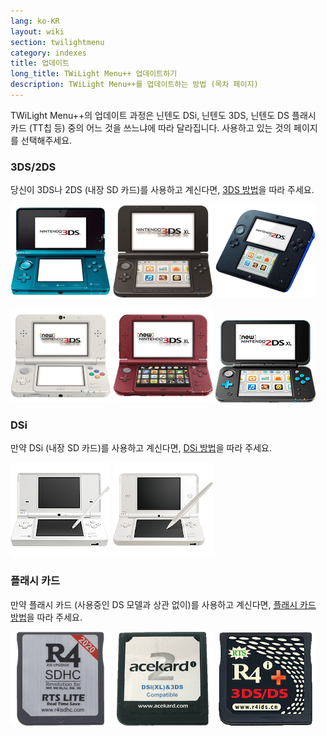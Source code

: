 ```yaml
---
lang: ko-KR
layout: wiki
section: twilightmenu
category: indexes
title: 업데이트
long_title: TWiLight Menu++ 업데이트하기
description: TWiLight Menu++를 업데이트하는 방법 (목차 페이지)
---
```


TWiLight Menu++의 업데이트 과정은 닌텐도 DSi, 닌텐도 3DS, 닌텐도 DS 플래시 카드 (TT칩 등) 중의 어느 것을 쓰느냐에 따라 달라집니다. 사용하고 있는 것의 페이지를 선택해주세요.

### 3DS/2DS
당신이 3DS나 2DS (내장 SD 카드)를 사용하고 계신다면, [3DS 방법](updating-3ds)을 따라 주세요.

[![닌텐도 3DS](/assets/images/consoles/old3ds.png)](updating-3ds) [![닌텐도 3DS XL](/assets/images/consoles/old3dsxl.png)](updating-3ds) [![닌텐도 2DS](/assets/images/consoles/2ds.png)](updating-3ds)

[![New 닌텐도 3DS](/assets/images/consoles/new3ds.png)](updating-3ds) [![New 닌텐도 3DS XL](/assets/images/consoles/new3dsxl.png)](updating-3ds) [![New 닌텐도 2DS XL](/assets/images/consoles/new2dsxl.png)](updating-3ds)

### DSi
만약 DSi (내장 SD 카드)를 사용하고 계신다면, [DSi 방법](updating-dsi)을 따라 주세요.

[![닌텐도 DSi](/assets/images/consoles/dsi.png)](updating-dsi) [![닌텐도 DSi XL](/assets/images/consoles/dsixl.png)](updating-dsi)

### 플래시 카드
만약 플래시 카드 (사용중인 DS 모델과 상관 없이)를 사용하고 계신다면, [플래시 카드 방법](updating-flashcard)을 따라 주세요.

[![r4isdhc.com 플래시 카드](/assets/images/consoles/r4isdhc.com.png)](updating-flashcard) [![Acekard2i 플래시 카드](/assets/images/consoles/acekard2i.png)](updating-flashcard) [![R4i Gold 3DS Plus 플래시 카드](/assets/images/consoles/r4igold3dsplus.png)](updating-flashcard)

